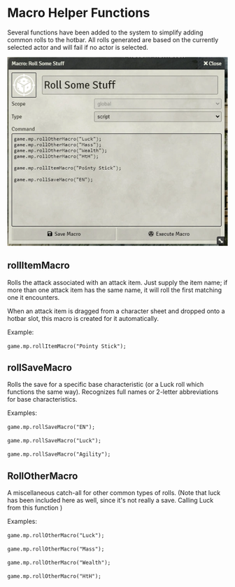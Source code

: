# Macro Helper Functions

Several functions have been added to the system to simplify adding common rolls to the hotbar.  All rolls generated are based on the currently selected actor and will fail if no actor is selected.

![Macro Examples](/doc-images/macro-examples.webp)

## rollItemMacro
Rolls the attack associated with an attack item.  Just supply the item name; if more than one attack item has the same name, it will roll the first matching one it encounters.

When an attack item is dragged from a character sheet and dropped onto a hotbar slot, this macro is created for it automatically.

Example:

`game.mp.rollItemMacro("Pointy Stick");`


## rollSaveMacro
Rolls the save for a specific base characteristic (or a Luck roll which functions the same way).  Recognizes full names or 2-letter abbreviations for base characteristics.

Examples:

`game.mp.rollSaveMacro("EN");`

`game.mp.rollSaveMacro("Luck");`

`game.mp.rollSaveMacro("Agility");`


## RollOtherMacro
A miscellaneous catch-all for other common types of rolls.  (Note that luck has been included here as well, since it's not really a save.  Calling Luck from this function )

Examples:

`game.mp.rollOtherMacro("Luck");`

`game.mp.rollOtherMacro("Mass");`

`game.mp.rollOtherMacro("Wealth");`

`game.mp.rollOtherMacro("HtH");`